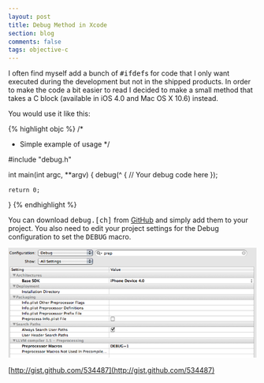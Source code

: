 ```yaml
---
layout: post
title: Debug Method in Xcode
section: blog
comments: false
tags: objective-c
---
```

I often find myself add a bunch of <tt>#ifdef</tt>s for code that I only want executed during the development but not in the shipped products. In order to make the code a bit easier to read I decided to make a small method that takes a C block (available in iOS 4.0 and Mac OS X 10.6) instead.

You would use it like this:

{% highlight objc %}
/*
 * Simple example of usage
 */

#include "debug.h"

int
main(int argc, **argv)
{
    debug(^ {
        // Your debug code here
    });

    return 0;
}
{% endhighlight %}

You can download <tt>debug.[ch]</tt> from <a href="http://gist.github.com/534487">GitHub</a> and simply add them to your project. You also need to edit your project settings for the Debug configuration to set the <tt>DEBUG</tt> macro.

![Project Settings Dialog](/images/posts/project-settings-debug.png)

[http://gist.github.com/534487](http://gist.github.com/534487)

